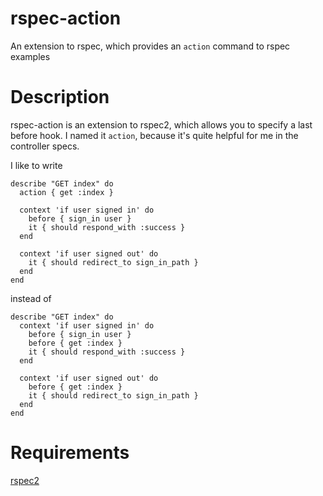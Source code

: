 # rspec-action

An extension to rspec, which provides an `action` command to rspec examples

# Description

rspec-action is an extension to rspec2, which allows you to specify a last before hook.
I named it `action`, because it's quite helpful for me in the controller specs.

I like to write

    describe "GET index" do
      action { get :index }

      context 'if user signed in' do
        before { sign_in user }
        it { should respond_with :success }
      end

      context 'if user signed out' do
        it { should redirect_to sign_in_path }
      end
    end

instead of

    describe "GET index" do
      context 'if user signed in' do
        before { sign_in user }
        before { get :index }
        it { should respond_with :success }
      end

      context 'if user signed out' do
        before { get :index }
        it { should redirect_to sign_in_path }
      end
    end

# Requirements

[rspec2](https://github.com/rspec/rspec)
